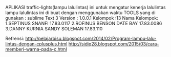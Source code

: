  APLIKASI traffic-lights(lampu lalulintas) ini untuk mengatur kenerja lalulintas lampu lalulintas ini di buat dengan menggunakan waktu 
 TOOLS yang di gunakan : sublime Text 3
 Version : 1.0.0.1
 Kelompok :13
 Nama Kelompok:
 1.SEPTINUS SNANFI 17.83.0117
 2.ROFINUS BENSON DATE BAY 17.83.0086
 3.DANNY KURNIA SANDY SOLEMAN 17.83.110
 
 Refrensi:
 http://pelajarbisu.blogspot.com/2014/02/Program-lampu-lalu-lintas-dengan-cplusplus.html
 http://sidiq28.blogspot.com/2015/03/cara-memberi-warna-pada-c.html
